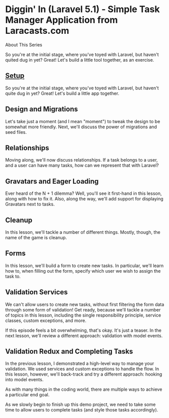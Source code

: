 # Diggin' In (Laravel 5.1) - Simple Task Manager Application from Laracasts.com

About This Series

So you're at the initial stage, where you've toyed with Laravel, but haven't quited dug in yet? Great! Let's build a little tool together, as an exercise.

## <a href="#">Setup</a>
So you're at the initial stage, where you've toyed with Laravel, but haven't quite dug in yet? Great! Let's build a little app together.

## Design and Migrations

Let's take just a moment (and I mean "moment") to tweak the design to be somewhat more friendly. Next, we'll discuss the power of migrations and seed files.

## Relationships

Moving along, we'll now discuss relationships. If a task belongs to a user, and a user can have many tasks, how can we represent that with Laravel?

## Gravatars and Eager Loading

Ever heard of the N + 1 dilemma? Well, you'll see it first-hand in this lesson, along with how to fix it. Also, along the way, we'll add support for displaying Gravatars next to tasks.

## Cleanup

In this lesson, we'll tackle a number of different things. Mostly, though, the name of the game is cleanup.

## Forms

In this lesson, we'll build a form to create new tasks. In particular, we'll learn how to, when filling out the form, specify which user we wish to assign the task to.

## Validation Services

We can't allow users to create new tasks, without first filtering the form data through some form of validation! Get ready, because we'll tackle a number of topics in this lesson, including the single responsibility principle, service classes, custom exceptions, and more.

If this episode feels a bit overwhelming, that's okay. It's just a teaser. In the next lesson, we'll review a different approach: validation with model events.

## Validation Redux and Completing Tasks

In the previous lesson, I demonstrated a high-level way to manage your validation. We used services and custom exceptions to handle the flow. In this lesson, however, we'll back-track and try a different approach: hooking into model events.

As with many things in the coding world, there are multiple ways to achieve a particular end goal.

As we slowly begin to finish up this demo project, we need to take some time to allow users to complete tasks (and style those tasks accordingly).

